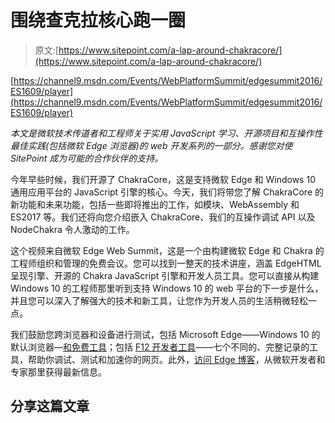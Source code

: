 # 围绕查克拉核心跑一圈

> 原文:[https://www.sitepoint.com/a-lap-around-chakracore/](https://www.sitepoint.com/a-lap-around-chakracore/)

[https://channel9.msdn.com/Events/WebPlatformSummit/edgesummit2016/ES1609/player](https://channel9.msdn.com/Events/WebPlatformSummit/edgesummit2016/ES1609/player)

*本文是微软技术传道者和工程师关于实用 JavaScript 学习、开源项目和互操作性最佳实践(包括微软 Edge 浏览器)的 web 开发系列的一部分。感谢您对使 SitePoint 成为可能的合作伙伴的支持。*

今年早些时候，我们开源了 ChakraCore，这是支持微软 Edge 和 Windows 10 通用应用平台的 JavaScript 引擎的核心。今天，我们将带您了解 ChakraCore 的新功能和未来功能，包括一些即将推出的工作，如模块、WebAssembly 和 ES2017 等。我们还将向您介绍嵌入 ChakraCore、我们的互操作调试 API 以及 NodeChakra 令人激动的工作。

这个视频来自微软 Edge Web Summit，这是一个由构建微软 Edge 和 Chakra 的工程师组织和管理的免费会议。您可以找到一整天的技术讲座，涵盖 EdgeHTML 呈现引擎、开源的 Chakra JavaScript 引擎和开发人员工具。您可以直接从构建 Windows 10 的工程师那里听到支持 Windows 10 的 web 平台的下一步是什么，并且您可以深入了解强大的技术和新工具，让您作为开发人员的生活稍微轻松一点。

我们鼓励您跨浏览器和设备进行测试，包括 Microsoft Edge——Windows 10 的默认浏览器—[和免费工具](https://developer.microsoft.com/en-us/microsoft-edge/?wt.mc_id=DX_838506)；包括 [F12 开发者工具](https://developer.microsoft.com/en-us/microsoft-edge/platform/documentation/f12-devtools-guide/?wt.mc_id=DX_838506)——七个不同的、完整记录的工具，帮助你调试、测试和加速你的网页。此外，[访问 Edge 博客](https://blogs.windows.com/msedgedev/?wt.mc_id=DX_838506)，从微软开发者和专家那里获得最新信息。

## 分享这篇文章